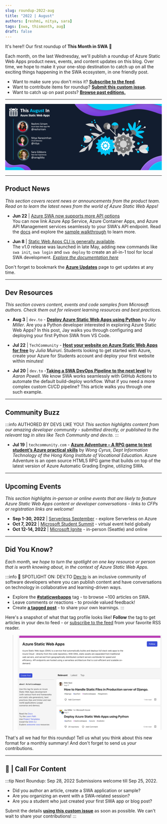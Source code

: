 ```yaml
---
slug: roundup-2022-aug
title: "2022 | August"
authors: [reshmi, nitya, sara]
tags: [swa, thismonth, aug]
draft: false 
---
```


<head>
  <meta name="twitter:url" content="https://www.azurestaticwebapps.dev/blog/roundup-2022-aug" />
  <meta name="twitter:title" content="This Month in Azure Static Web Apps: Aug 2022" />
  <meta name="twitter:description" content="A monthly roundup of news, articles, events and more - on Azure Static Web Apps" />
  <meta name="twitter:image" content="https://www.azurestaticwebapps.dev/img/png/roundup/aug.png" />
  <meta name="twitter:card" content="summary_large_image" />
  <meta name="twitter:creator" content="@nitya" />
  <meta name="twitter:site" content="@AzureStaticApps" /> 
  <link rel="canonical" href="https://www.azurestaticwebapps.dev/blog/roundup-2022-aug" />
</head>


It's here!! Our first roundup of **This Month in SWA** 🎉
 
Each month, on the last Wednesday, we'll publish a roundup of Azure Static Web Apps product news, events, and content updates on this blog. Over time, we hope to make it your one-stop destination to catch up on all the exciting things happening in the SWA ecosystem, in one friendly post.

 * Want to make sure you don't miss it? <a href="/blog/rss.xml" target="_blank">**Subscribe to the feed**</a>.
 * Want to contribute items for roundup? [**Submit this custom issue**](https://github.com/staticwebdev/30DaysOfSWA/issues/new?assignees=&labels=ThisMonthIn+-+Community&template=---this-month-in-swa--community-submission.md&title=This+Month+In%3A+Community).
 * Want to catch up on past posts? [**Browse past editions.**](/thismonth#view-past-editions)

---

![](../../static/img/png/roundup/aug.png)

---

## Product News

_This section covers recent news or announcements from the product team. Read on to learn the latest news from the world of Azure Static Web Apps!_ 

* **Jun 22** | [Azure SWA now supports more API options](https://azure.microsoft.com/en-us/updates/public-preview-new-api-backend-options-in-azure-static-web-apps/)<br/> You can now link Azure App Service, Azure Container Apps, and Azure API Management services seamlessly to your SWA's API endpoint. Read the [docs](https://docs.microsoft.com/en-us/azure/static-web-apps/apis-overview) and explore the [sample walkthrough](https://techcommunity.microsoft.com/t5/apps-on-azure-blog/new-api-backend-options-in-azure-static-web-apps/ba-p/3516882) to learn more.

* **Jun 8** | [Static Web Apps CLI is generally available](https://azure.microsoft.com/en-us/updates/static-web-apps-cli-now-available/). <br/> The v1.0 release was launched in late May, adding new commands like `swa init`, `swa login` and `swa deploy` to create an all-in-1 tool for local SWA development. [_Explore the documentation here_](https://azure.github.io/static-web-apps-cli/)

Don't forget to bookmark the [**Azure Updates**](https://azure.microsoft.com/en-us/updates/?query=static%20web%20apps) page to get updates at any time.

---

## Dev Resources

_This section covers content, events and code samples from Microsoft authors. Check them out for relevant learning resources and best practices._

* **Aug 3** | `dev.to` -  [**Deploy Azure Static Web Apps using Python**](https://dev.to/azure/deploy-azure-static-web-apps-using-python-1hn7) by _Jay Miller_. Are you a Python developer interested in exploring Azure Static Web Apps? In this post, Jay walks you through configuring and deploying your first Python SWA from VS Code.

* **Jul 22** | `TechCommunity` - [**Host your website on Azure Static Web Apps for free**](https://techcommunity.microsoft.com/t5/educator-developer-blog/host-your-website-on-azure-static-web-apps-for-free/ba-p/3579709?WT.mc_id=academic-74011-sagibbon) by _Julia Muiruri_.  Students looking to get started with Azure, create your Azure for Students account and deploy your first website within minutes!

* **Jul 20** | `dev.to` -[**Taking a SWA DevOps Pipeline to the next level**](https://dev.to/azure/taking-a-swa-devops-pipeline-to-the-next-level-5co3) by _Aaron Powell_. We know SWA works seamlessly with GitHub Actions to automate the default build-deploy workflow. What if you need a more complex custom CI/CD pipeline? This article walks you through one such example. 

---

## Community Buzz

:::info AUTHORED BY DEVS LIKE YOU!
_This section highlights content from our amazing developer community - submitted directly, or published to the relevant tag in sites like Tech Community and dev.to._
:::

* **Jul 19** | `techcommunity.com` - [**Azure Adventure – A RPG game to test student’s Azure practical skills**](https://techcommunity.microsoft.com/t5/educator-developer-blog/azure-adventure-a-rpg-game-to-test-student-s-azure-practical/ba-p/3576331?WT.mc_id=academic-74011-sagibbon) by _Wong Cyrus, Dept Information Technology of the Hong Kong Institute of Vocational Education_.  Azure Adventure is an open source HTML5 RPG game that builds on top of the latest version of Azure Automatic Grading Engine, utilizing SWA.

---

## Upcoming Events

_This section highlights in-person or online events that are likely to feature Azure Static Web Apps content or developer conversations - links to CFPs or registration links are welcome!_

* **Sep 1-30, 2022** | [Serverless September](https://aka.ms/serverless-september) - explore Serverless on Azure
* **Oct 7, 2022** | [Microsoft Student Summit](https://developer.microsoft.com/en-us/reactor/overview/student-summit-2022/) - virtual event held globally
* **Oct 12-14, 2022** | [Microsoft Ignite](https://ignite.microsoft.com/en-US/home) - in-person (Seattle) and online 

---

## Did You Know?

_Each month, we hope to turn the spotlight on one key resource or person that is worth knowing about, in the context of Azure Static Web Apps._

:::info 🌟 SPOTLIGHT ON:  DEV.TO
[Dev.to](https://dev.to) is an inclusive community of software developers where you can publish content and have conversations on technology in collaborative and learning-driven ways. 

 * Explore the [**#staticwebapps**](https://dev.to/t/staticwebapps) tag - to browse ~100 articles on SWA.
 * Leave comments or reactions - to provide valued feedback! 
 * Create [**a tagged post**](https://dev.to/new/staticwebapps) - to share your own learnings.
:::

Here's a snapshot of what that tag profile looks like! **Follow** the tag to get articles in your dev.to feed - or [subscribe to the feed](https://dev.to/feed/tag/staticwebapps) from your favorite RSS reader.

> ![dev.to #staticwebapps page](./devto.png)

That's all we had for this roundup! Tell us what you think about this new format for a monthly summary! And don't forget to send us _your_ contributions.

---

## 🚨 | Call For Content

:::tip Next Roundup: Sep 28, 2022
Submissions welcome till Sep 25, 2022.

 * Did you author an article, create a SWA application or sample?
 * Are you organizing an event with a SWA-related session?
 * Are you a student who just created your first SWA app or blog post?

Submit the details [**using this custom issue**](https://github.com/staticwebdev/30DaysOfSWA/issues/new?assignees=&labels=ThisMonthIn+-+Community&template=---this-month-in-swa--community-submission.md&title=This+Month+In%3A+Community) as soon as possible. We can't wait to share your contributions!
:::
